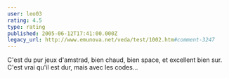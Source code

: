 ```yaml
---
user: leo03
rating: 4.5
type: rating
published: 2005-06-12T17:41:00.000Z
legacy_url: http://www.emunova.net/veda/test/1002.htm#comment-3247
---
```

C'est du pur jeux d'amstrad, bien chaud, bien space, et excellent bien sur. C'est vrai qu'il est dur, mais avec les codes...